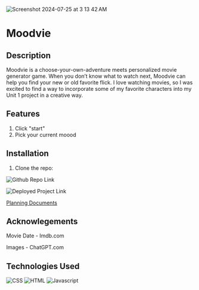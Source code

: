 ![Screenshot 2024-07-25 at 3 13 42 AM](https://github.com/user-attachments/assets/12a70d62-79b0-46ae-a089-b71508ebe0a8)

# Moodvie  

## Description
Moodvie is a choose-your-own-adventure meets personalized movie generator game. When you don’t know what to watch next, Moodvie can help you find your new or old favorite flick. I love watching movies, so I was excited to find a way to incorporate some of my favorite characters into my Unit 1 project in a creative way. 

## Features
1. Click "start"
2. Pick your current moood

## Installation
1. Clone the repo:

![Github Repo Link](https://github.com/incogn-ito/moodvie.git)

![Deployed Project Link](https://incogn-ito.github.io/moodvie/)

[Planning Documents](https://docs.google.com/document/d/14sEc207wUQUH7VWI_DEM9FekjYFtgBQHSiLgz_-qOk4/edit?usp=sharing)

## Acknowlegements

Movie Date - Imdb.com 

Images - ChatGPT.com

## Technologies Used

![CSS](https://img.shields.io/badge/CSS-239120?&style=for-the-badge&logo=css3&logoColor=white) ![HTML](https://img.shields.io/badge/HTML-239120?style=for-the-badge&logo=html5&logoColor=white) ![Javascript](https://img.shields.io/badge/JavaScript-F7DF1E?style=for-the-badge&logo=javascript&logoColor=black) 
